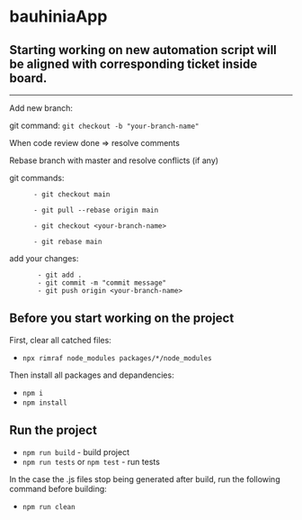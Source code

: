 # bauhiniaApp

Starting working on new automation script will be aligned with corresponding ticket inside board.
---

---

Add new branch:

git command: `git checkout -b "your-branch-name"`

When code review done => resolve comments

 Rebase branch with master and resolve conflicts (if any)

 
git commands:

          - git checkout main  
          
          - git pull --rebase origin main
          
          - git checkout <your-branch-name>
          
          - git rebase main

 
add your changes:

           - git add .
           - git commit -m "commit message"
           - git push origin <your-branch-name>


Before you start working on the project
---

First, clear all catched files:
- `npx rimraf node_modules packages/*/node_modules` 

Then install all packages and depandencies:
- `npm i` 
- `npm install`

Run the project
---

- `npm run build` - build project
- `npm run tests` or `npm test` - run tests

In the case the .js files stop being generated after build, run the following command before building:
- `npm run clean`


